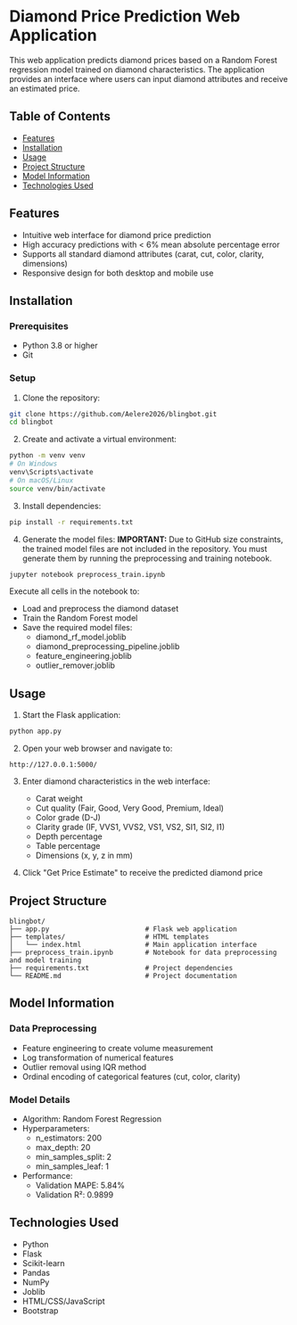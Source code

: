 # Diamond Price Prediction Web Application

This web application predicts diamond prices based on a Random Forest regression model trained on diamond characteristics. The application provides an interface where users can input diamond attributes and receive an estimated price.

## Table of Contents
- [Features](#features)
- [Installation](#installation)
- [Usage](#usage)
- [Project Structure](#project-structure)
- [Model Information](#model-information)
- [Technologies Used](#technologies-used)

## Features
- Intuitive web interface for diamond price prediction
- High accuracy predictions with < 6% mean absolute percentage error
- Supports all standard diamond attributes (carat, cut, color, clarity, dimensions)
- Responsive design for both desktop and mobile use

## Installation

### Prerequisites
- Python 3.8 or higher
- Git

### Setup
1. Clone the repository:
```bash
git clone https://github.com/Aelere2026/blingbot.git
cd blingbot
```

2. Create and activate a virtual environment:
```bash
python -m venv venv
# On Windows
venv\Scripts\activate
# On macOS/Linux
source venv/bin/activate
```

3. Install dependencies:
```bash
pip install -r requirements.txt
```

4. Generate the model files:
**IMPORTANT:** Due to GitHub size constraints, the trained model files are not included in the repository. You must generate them by running the preprocessing and training notebook.

```bash
jupyter notebook preprocess_train.ipynb
```

Execute all cells in the notebook to:
- Load and preprocess the diamond dataset
- Train the Random Forest model
- Save the required model files:
  - diamond_rf_model.joblib
  - diamond_preprocessing_pipeline.joblib
  - feature_engineering.joblib
  - outlier_remover.joblib

## Usage

1. Start the Flask application:
```bash
python app.py
```

2. Open your web browser and navigate to:
```
http://127.0.0.1:5000/
```

3. Enter diamond characteristics in the web interface:
   - Carat weight
   - Cut quality (Fair, Good, Very Good, Premium, Ideal)
   - Color grade (D-J)
   - Clarity grade (IF, VVS1, VVS2, VS1, VS2, SI1, SI2, I1)
   - Depth percentage
   - Table percentage
   - Dimensions (x, y, z in mm)

4. Click "Get Price Estimate" to receive the predicted diamond price

## Project Structure
```
blingbot/
├── app.py                        # Flask web application
├── templates/                    # HTML templates
│   └── index.html                # Main application interface
├── preprocess_train.ipynb        # Notebook for data preprocessing and model training
├── requirements.txt              # Project dependencies
└── README.md                     # Project documentation
```

## Model Information

### Data Preprocessing
- Feature engineering to create volume measurement
- Log transformation of numerical features
- Outlier removal using IQR method
- Ordinal encoding of categorical features (cut, color, clarity)

### Model Details
- Algorithm: Random Forest Regression
- Hyperparameters:
  - n_estimators: 200
  - max_depth: 20
  - min_samples_split: 2
  - min_samples_leaf: 1
- Performance:
  - Validation MAPE: 5.84%
  - Validation R²: 0.9899

## Technologies Used
- Python
- Flask
- Scikit-learn
- Pandas
- NumPy
- Joblib
- HTML/CSS/JavaScript
- Bootstrap
